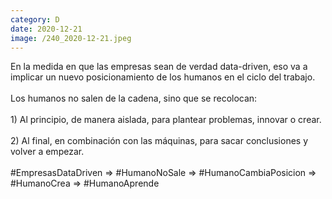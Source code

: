 ```yaml
--- 
category: D 
date: 2020-12-21 
image: /240_2020-12-21.jpeg 
--- 
```


En la medida en que las empresas sean de verdad data-driven, eso va a implicar un nuevo posicionamiento de los humanos en el ciclo del trabajo. <br><br>Los humanos no salen de la cadena, sino que se recolocan:<br><br>1) Al principio, de manera aislada, para plantear problemas, innovar o crear.<br><br>2) Al final, en combinación con las máquinas, para sacar conclusiones y volver a empezar. <br><br>#EmpresasDataDriven => #HumanoNoSale => #HumanoCambiaPosicion => #HumanoCrea => #HumanoAprende